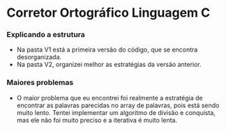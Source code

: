 # Corretor Ortográfico Linguagem C

### Explicando a estrutura
- Na pasta V1 está a primeira versão do código, que se encontra desorganizada.
- Na pasta V2, organizei melhor as estratégias da versão anterior.


### Maiores problemas
- O maior problema que eu encontrei foi realmente a estratégia de encontrar as palavras parecidas no array de palavras, pois está sendo muito lento. Tentei implementar um algoritmo de divisão e conquista, mas ele não foi muito preciso e a iterativa é muito lenta.

